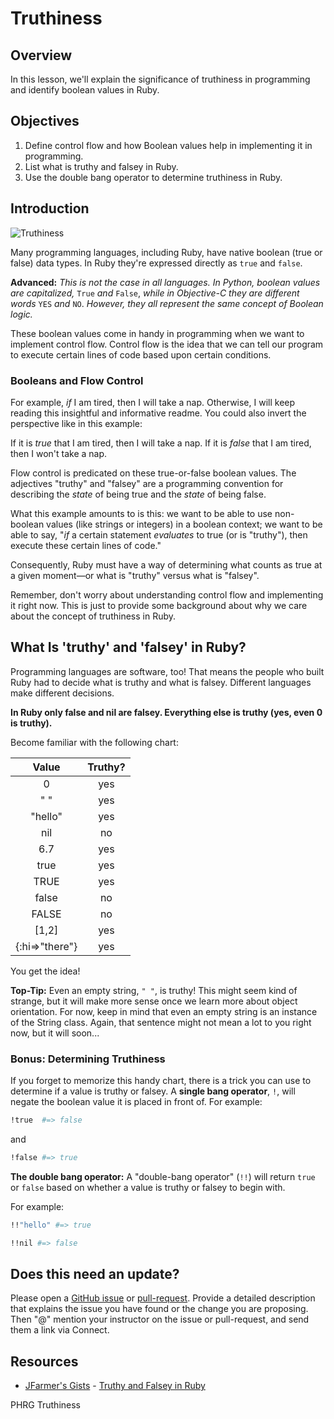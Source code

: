 # Truthiness

## Overview

In this lesson, we'll explain the significance of truthiness in programming and identify boolean values in Ruby. 

## Objectives

1. Define control flow and how Boolean values help in implementing it in programming.
2. List what is truthy and falsey in Ruby.
3. Use the double bang operator to determine truthiness in Ruby. 

## Introduction

![Truthiness](http://upload.wikimedia.org/wikipedia/en/thumb/8/85/Truthiness.png/300px-Truthiness.png)

Many programming languages, including Ruby, have native boolean (true or false) data types. In Ruby they're expressed directly as `true` and `false`.

**Advanced:** *This is not the case in all languages. In Python, boolean values are capitalized,* `True` *and* `False`, *while in Objective-C they are different words* `YES` *and* `NO`. *However, they all represent the same concept of Boolean logic.*

These boolean values come in handy in programming when we want to implement control flow. Control flow is the idea that we can tell our program to execute certain lines of code based upon certain conditions.

### Booleans and Flow Control

For example, *if* I am tired, then I will take a nap. Otherwise, I will keep reading this insightful and informative readme. You could also invert the perspective like in this example:

If it is *true* that I am tired, then I will take a nap. If it is *false* that I am tired, then I won't take a nap.

Flow control is predicated on these true-or-false boolean values. The adjectives "truthy" and "falsey" are a programming convention for describing the *state* of being true and the *state* of being false.

What this example amounts to is this: we want to be able to use non-boolean values (like strings or integers) in a boolean context; we want to be able to say, "*if* a certain statement *evaluates* to true (or is "truthy"), then execute these certain lines of code."

Consequently, Ruby must have a way of determining what counts as true at a given moment—or what is "truthy" versus what is "falsey".

Remember, don't worry about understanding control flow and implementing it right now. This is just to provide some background about why we care about the concept of truthiness in Ruby.

## What Is 'truthy' and 'falsey' in Ruby?

Programming languages are software, too! That means the people who built Ruby had to decide what is truthy and what is falsey. Different languages make different decisions.

**In Ruby only false and nil are falsey. Everything else is truthy (yes, even 0 is truthy).**

Become familiar with the following chart:

| Value        | Truthy? |
|:------------:|:-------:|
|0             | yes     |
| " "          | yes
|"hello"       | yes     |
|nil           | no      |
|6.7           | yes     |
|true          | yes     |
|TRUE          | yes     |
|false         | no      |
|FALSE         | no      |
|[1,2]         | yes     |
|{:hi=>"there"}| yes     |

You get the idea!

**Top-Tip:** Even an empty string, `" "`, is truthy! This might seem kind of strange, but it will make more sense once we learn more about object orientation. For now, keep in mind that even an empty string is an instance of the String class. Again, that sentence might not mean a lot to you right now, but it will soon...

### Bonus: Determining Truthiness

If you forget to memorize this handy chart, there is a trick you can use to determine if a value is truthy or falsey.
A **single bang operator**, `!`, will negate the boolean value it is placed in front of. For example:

```ruby
!true  #=> false
```

and

```ruby
!false #=> true
```

**The double bang operator:** A "double-bang operator" (`!!`) will return `true` or `false` based on whether a value is truthy or falsey to begin with.

For example:

```ruby
!!"hello" #=> true

!!nil #=> false
```

## Does this need an update?

Please open a [GitHub issue](https://github.com/learn-co-students/phrg-truthiness-in-ruby-readme-pca-000/pulls) or [pull-request](https://github.com/learn-co-students/phrg-truthiness-in-ruby-readme-pca-000/pulls). Provide a detailed description that explains the issue you have found or the change you are proposing. Then "@" mention your instructor on the issue or pull-request, and send them a link via Connect.

## Resources
* [JFarmer's Gists](https://gist.github.com/jfarmer/) - [Truthy and Falsey in Ruby](https://gist.github.com/jfarmer/2647362)

<p data-visibility='hidden'>PHRG Truthiness</p>
